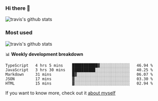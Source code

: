 ### Hi there 👋

<!--
**HondryTravis/HondryTravis** is a ✨ _special_ ✨ repository because its `README.md` (this file) appears on your GitHub profile.

Here are some ideas to get you started:

- 🔭 I’m currently working on ...
- 🌱 I’m currently learning ...
- 👯 I’m looking to collaborate on ...
- 🤔 I’m looking for help with ...
- 💬 Ask me about ...
- 📫 How to reach me: ...
- 😄 Pronouns: ...
- ⚡ Fun fact: ...
-->

![travis's github stats](https://github-readme-stats.vercel.app/api?username=HondryTravis&hide=stars)
### Most used
![travis's github stats](https://github-readme-stats.anuraghazra1.vercel.app/api/top-langs/?username=HondryTravis&layout=compact&hide_title=true)

📊 **Weekly development breakdown**

<!--START_SECTION:waka-->
```text
TypeScript   4 hrs 5 mins    ███████████▓░░░░░░░░░░░░░   46.94 % 
JavaScript   3 hrs 30 mins   ██████████░░░░░░░░░░░░░░░   40.25 % 
Markdown     31 mins         █▓░░░░░░░░░░░░░░░░░░░░░░░   06.07 % 
JSON         17 mins         ▓░░░░░░░░░░░░░░░░░░░░░░░░   03.30 % 
HTML         15 mins         ▓░░░░░░░░░░░░░░░░░░░░░░░░   02.94 % 
```
<!--END_SECTION:waka-->

If you want to know more, check out it [about myself](https://hondrytravis.github.io/)
